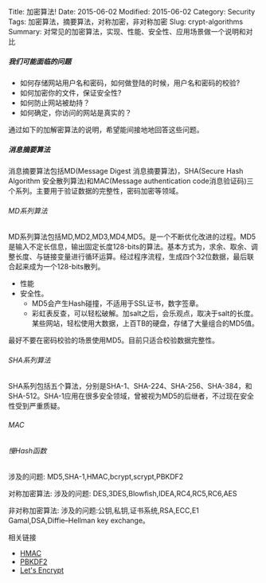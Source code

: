 Title: 加密算法!
Date: 2015-06-02
Modified: 2015-06-02
Category: Security
Tags: 加密算法，摘要算法，对称加密，非对称加密
Slug: crypt-algorithms
Summary: 对常见的加密算法，实现、性能、安全性、应用场景做一个说明和对比

##### 我们可能面临的问题
- 如何存储网站用户名和密码，如何做登陆的时候，用户名和密码的校验?
- 如何加密你的文件，保证安全性?
- 如何防止网站被劫持？
- 如何确定，你访问的网站是真实的？

通过如下的加解密算法的说明，希望能间接地地回答这些问题。


##### 消息摘要算法
消息摘要算法包括MD(Message Digest 消息摘要算法)，SHA(Secure Hash Algorithm 安全散列算法)和MAC(Message authentication code消息验证码)三个系列。主要用于验证数据的完整性，密码加密等领域。
###### MD系列算法 
MD系列算法包括MD,MD2,MD3,MD4,MD5。是一个不断优化改进的过程。MD5是输入不定长信息，输出固定长度128-bits的算法。基本方式为，求余、取余、调整长度、与链接变量进行循环运算。经过程序流程，生成四个32位数据，最后联合起来成为一个128-bits散列。
- 性能
- 安全性。
	- MD5会产生Hash碰撞，不适用于SSL证书，数字签章。
    - 彩虹表反查，可以轻松破解。加salt之后，会乐观点，取决于salt的长度。某些网站，轻松使用大数据，上百TB的硬盘，存储了大量组合的MD5值。
    
最好不要在密码校验的场景使用MD5。目前只适合校验数据完整性。

###### SHA系列算法
SHA系列包括五个算法，分别是SHA-1、SHA-224、SHA-256、SHA-384，和SHA-512。SHA-1应用在很多安全领域，曾被视为MD5的后继者，不过现在安全性受到严重质疑。

###### MAC

###### 慢Hash函数
涉及的问题: MD5,SHA-1,HMAC,bcrypt,scrypt,PBKDF2

对称加密算法:
涉及的问题: DES,3DES,Blowfish,IDEA,RC4,RC5,RC6,AES

非对称加密算法:
涉及的问题:公钥,私钥,证书系统,RSA,ECC,E1 Gamal,DSA,Diffie–Hellman key exchange。





相关链接
- [HMAC](http://en.wikipedia.org/wiki/Hash-based_message_authentication_code)
- [PBKDF2](http://en.wikipedia.org/wiki/PBKDF2)
- [Let's Encrypt](https://letsencrypt.org/)
